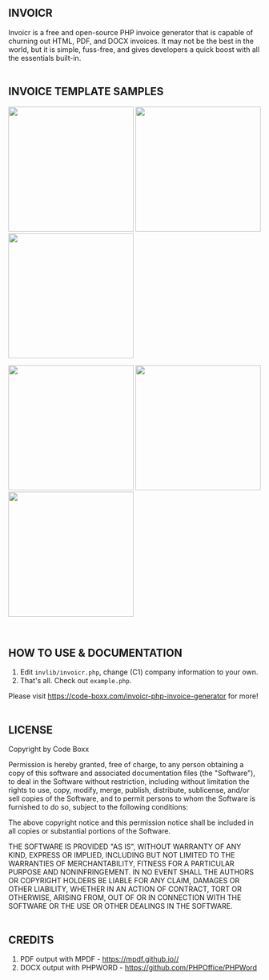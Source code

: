 ## INVOICR
Invoicr is a free and open-source PHP invoice generator that is capable of churning out HTML, PDF, and DOCX invoices. It may not be the best in the world, but it is simple, fuss-free, and gives developers a quick boost with all the essentials built-in.
<br><br>


## INVOICE TEMPLATE SAMPLES
<p float="left">
  <img width="250" style="inline-block" src="https://code-boxx.com/wp-content/uploads/2021/11/illus-invoicr-1.png">
  <img width="250" style="inline-block" src="https://code-boxx.com/wp-content/uploads/2021/11/illus-invoicr-2.png">
  <img width="250" style="inline-block" src="https://code-boxx.com/wp-content/uploads/2021/11/illus-invoicr-3.png">
</p>
<p float="left">
  <img width="250" style="inline-block" src="https://code-boxx.com/wp-content/uploads/2021/11/illus-invoicr-4.png">
  <img width="250" style="inline-block" src="https://code-boxx.com/wp-content/uploads/2021/11/illus-invoicr-5.png">
  <img width="250" style="inline-block" src="https://code-boxx.com/wp-content/uploads/2021/11/illus-invoicr-6.png">
</p><br>


## HOW TO USE & DOCUMENTATION
1) Edit `invlib/invoicr.php`, change (C1) company information to your own.
2) That's all. Check out `example.php`.

Please visit https://code-boxx.com/invoicr-php-invoice-generator for more!
<br><br>


## LICENSE
Copyright by Code Boxx

Permission is hereby granted, free of charge, to any person obtaining a copy
of this software and associated documentation files (the "Software"), to deal
in the Software without restriction, including without limitation the rights
to use, copy, modify, merge, publish, distribute, sublicense, and/or sell
copies of the Software, and to permit persons to whom the Software is
furnished to do so, subject to the following conditions:

The above copyright notice and this permission notice shall be included in all
copies or substantial portions of the Software.

THE SOFTWARE IS PROVIDED "AS IS", WITHOUT WARRANTY OF ANY KIND, EXPRESS OR
IMPLIED, INCLUDING BUT NOT LIMITED TO THE WARRANTIES OF MERCHANTABILITY,
FITNESS FOR A PARTICULAR PURPOSE AND NONINFRINGEMENT. IN NO EVENT SHALL THE
AUTHORS OR COPYRIGHT HOLDERS BE LIABLE FOR ANY CLAIM, DAMAGES OR OTHER
LIABILITY, WHETHER IN AN ACTION OF CONTRACT, TORT OR OTHERWISE, ARISING FROM,
OUT OF OR IN CONNECTION WITH THE SOFTWARE OR THE USE OR OTHER DEALINGS IN THE
SOFTWARE.
<br><br>


## CREDITS
1) PDF output with MPDF - https://mpdf.github.io//
2) DOCX output with PHPWORD - https://github.com/PHPOffice/PHPWord
